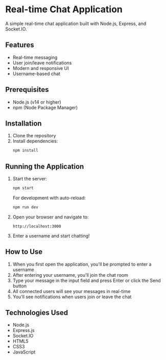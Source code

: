 # Real-time Chat Application

A simple real-time chat application built with Node.js, Express, and Socket.IO.

## Features

- Real-time messaging
- User join/leave notifications
- Modern and responsive UI
- Username-based chat

## Prerequisites

- Node.js (v14 or higher)
- npm (Node Package Manager)

## Installation

1. Clone the repository
2. Install dependencies:
   ```bash
   npm install
   ```

## Running the Application

1. Start the server:
   ```bash
   npm start
   ```
   For development with auto-reload:
   ```bash
   npm run dev
   ```

2. Open your browser and navigate to:
   ```
   http://localhost:3000
   ```

3. Enter a username and start chatting!

## How to Use

1. When you first open the application, you'll be prompted to enter a username
2. After entering your username, you'll join the chat room
3. Type your message in the input field and press Enter or click the Send button
4. All connected users will see your messages in real-time
5. You'll see notifications when users join or leave the chat

## Technologies Used

- Node.js
- Express.js
- Socket.IO
- HTML5
- CSS3
- JavaScript 